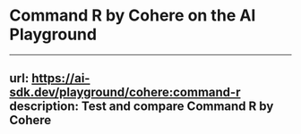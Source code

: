 # Command R by Cohere on the AI Playground


---
url: https://ai-sdk.dev/playground/cohere:command-r
description: Test and compare Command R by Cohere
---
